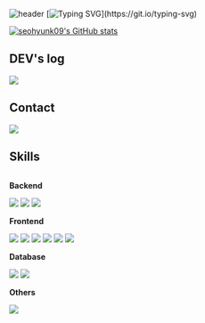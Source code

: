 <!-- 헤더 / 인사말 -->
![header](https://capsule-render.vercel.app/api?type=waving&color=6994CDEE&text=&animation=twinkling&height=80)
[![Typing SVG](https://readme-typing-svg.demolab.com?font=Alkatra&weight=500&size=45&duration=3500&pause=3&color=6994CDEE&center=false&vCenter=false&multiline=true&repeat=true&width=1000&height=100&lines=seohyunk09's+GitHub!)](https://git.io/typing-svg)


<!-- GitHub 통계 카드 -->
[![seohyunk09's GitHub stats](https://github-readme-stats.vercel.app/api?username=seohyunk09&include_all_commits=true&show_icons=true&theme=cobalt)](https://github.com/anuraghazra/github-readme-stats)

<!-- 기술 스택, 블로그, 연락처 등 -->
##  DEV's log
<div style="display:flex; flex-direction:row;">
  <a href="https://yourblogurl.example">
    <img src="https://img.shields.io/badge/Blog-20c997?style=for-the-badge&logo=blog&logoColor=white">
  </a>
</div>

##  Contact
<div style="display:flex; flex-direction:row;">
  <a href="seohyunso0916@gmail.com">
    <img src="https://img.shields.io/badge/Gmail-EA4335?style=for-the-badge&logo=Gmail&logoColor=white">
  </a>
 
</div>

##  Skills
<div style="display:flex; flex-direction:column; align-items:flex-start;">

  **Backend**
  <div>
    <img src="https://img.shields.io/badge/Java-007396?style=for-the-badge&logo=Java&logoColor=white">
    <img src="https://img.shields.io/badge/Spring-6DB33F?style=for-the-badge&logo=spring&logoColor=white">
    <img src="https://img.shields.io/badge/Node.js-339933?style=for-the-badge&logo=nodedotjs&logoColor=white">
  </div>
  
  **Frontend**
  <div>
    <img src="https://img.shields.io/badge/HTML5-E34F26?style=for-the-badge&logo=html5&logoColor=white">
    <img src="https://img.shields.io/badge/CSS3-1572B6?style=for-the-badge&logo=css3&logoColor=white">
    <img src="https://img.shields.io/badge/JavaScript-F7DF1E?style=for-the-badge&logo=javascript&logoColor=black">
    <img src="https://img.shields.io/badge/TypeScript-3178C6?style=for-the-badge&logo=typescript&logoColor=white">
    <img src="https://img.shields.io/badge/Vue.js-4FC08D?style=for-the-badge&logo=vuedotjs&logoColor=white">
    <img src="https://img.shields.io/badge/Tailwind_CSS-38B2AC?style=for-the-badge&logo=tailwind-css&logoColor=white">
  </div>
  
  **Database**
  <div>
    <img src="https://img.shields.io/badge/MySQL-4479A1?style=for-the-badge&logo=mysql&logoColor=white">
    <img src="https://img.shields.io/badge/SQL-CC2927?style=for-the-badge&logo=databricks&logoColor=white">
  </div>
  
  **Others**
  <div>
    <img src="https://img.shields.io/badge/Python-3776AB?style=for-the-badge&logo=python&logoColor=white">
  </div>
</div>



<!--
**seohyunk09/seohyunk09** is a ✨ _special_ ✨ repository because its `README.md` (this file) appears on your GitHub profile.

Here are some ideas to get you started:

- 🔭 I’m currently working on ...
- 🌱 I’m currently learning ...
- 👯 I’m looking to collaborate on ...
- 🤔 I’m looking for help with ...
- 💬 Ask me about ...
- 📫 How to reach me: ...
- 😄 Pronouns: ...
- ⚡ Fun fact: ...
-->

